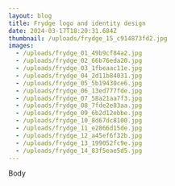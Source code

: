 ```yaml
---
layout: blog
title: Frydge logo and identity design
date: 2024-03-17T18:20:31.684Z
thumbnail: /uploads/frydge_15_c914873fd2.jpg
images:
  - /uploads/frydge_01_49b9cf84a2.jpg
  - /uploads/frydge_02_66b76eda20.jpg
  - /uploads/frydge_03_1fbeaac11e.jpg
  - /uploads/frydge_04_2d11b84031.jpg
  - /uploads/frydge_05_5b19430ce6.jpg
  - /uploads/frydge_06_13ed777fde.jpg
  - /uploads/frydge_07_58a21aa7f3.jpg
  - /uploads/frydge_08_7fde2e83aa.jpg
  - /uploads/frydge_09_6b2d12ebbe.jpg
  - /uploads/frydge_10_8d67dc8100.jpg
  - /uploads/frydge_11_e2866d15de.jpg
  - /uploads/frydge_12_a45ef6f32b.jpg
  - /uploads/frydge_13_199052fc9e.jpg
  - /uploads/frydge_14_83f5eae5d5.jpg
---
```

Body
